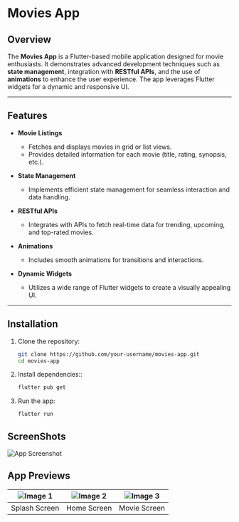 # Movies App

## Overview
The **Movies App** is a Flutter-based mobile application designed for movie enthusiasts. It demonstrates advanced development techniques such as **state management**, integration with **RESTful APIs**, and the use of **animations** to enhance the user experience. The app leverages Flutter widgets for a dynamic and responsive UI.

---

## Features
- **Movie Listings**
  - Fetches and displays movies in grid or list views.
  - Provides detailed information for each movie (title, rating, synopsis, etc.).
  
- **State Management**
  - Implements efficient state management for seamless interaction and data handling.
  
- **RESTful APIs**
  - Integrates with APIs to fetch real-time data for trending, upcoming, and top-rated movies.
  
- **Animations**
  - Includes smooth animations for transitions and interactions.
  
- **Dynamic Widgets**
  - Utilizes a wide range of Flutter widgets to create a visually appealing UI.

---


## Installation
1. Clone the repository:
   ```bash
   git clone https://github.com/your-username/movies-app.git
   cd movies-app
2. Install dependencies::
   ```bash
   flutter pub get
3. Run the app:
   ```bash
   flutter run
## ScreenShots
![App Screenshot](Screenshoot/1.png)

## App Previews

| ![Image 1](Screenshoot/Screenshot_20241212_134235.png) | ![Image 2](Screenshoot/Screenshot_20241212_134307.png) | ![Image 3](Screenshoot/Screenshot_20241212_134346.png) |
|--------------------------------------------------------|--------------------------------------------------------|--------------------------------------------------------|
|                     Splash Screen                      |                        Home Screen                     |                           Movie Screen                 |

